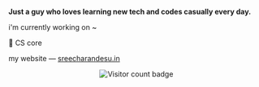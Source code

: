 **Just a guy who loves learning new tech and codes casually every day.**

i'm currently working on ~

🌱 CS core

my website — [sreecharandesu.in](https://sreecharandesu.in)


<p align="center">
  <img src="https://visitor-badge.laobi.icu/badge?page_id=sreecharan-desu.sreecharan-desu" alt="Visitor count badge" />
</p>


